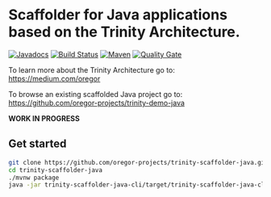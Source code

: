 # Scaffolder for Java applications based on the Trinity Architecture.
[![Javadocs](http://javadoc.io/badge/com.oregor.trinity.scaffolder.java/trinity-scaffolder-java-core.svg?color=brightgreen)](http://javadoc.io/doc/com.oregor.trinity.scaffolder.java/trinity-scaffolder-java-core)
[![Build Status](https://travis-ci.org/oregor-projects/trinity-scaffolder-java.svg?branch=master)](https://travis-ci.org/oregor-projects/trinity-scaffolder-java)
[![Maven](https://img.shields.io/maven-central/v/com.oregor.trinity.scaffolder.java/trinity-scaffolder-java.svg?label=Maven)](https://search.maven.org/search?q=g:com.oregor.trinity.scaffolder.java)
[![Quality Gate](https://sonarcloud.io/api/project_badges/measure?project=oregor-projects_trinity-scaffolder-java&metric=alert_status)](https://sonarcloud.io/dashboard?id=oregor-projects_trinity-scaffolder-java)

To learn more about the Trinity Architecture go to: https://medium.com/oregor

To browse an existing scaffolded Java project go to: https://github.com/oregor-projects/trinity-demo-java


**WORK IN PROGRESS**


## Get started

```bash
git clone https://github.com/oregor-projects/trinity-scaffolder-java.git
cd trinity-scaffolder-java
./mvnw package
java -jar trinity-scaffolder-java-cli/target/trinity-scaffolder-java-cli.jar 
```
